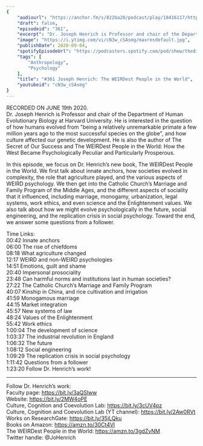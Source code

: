 ```yaml
---
{
	"audiourl": "https://anchor.fm/s/822ba20/podcast/play/18416117/https%3A%2F%2Fd3ctxlq1ktw2nl.cloudfront.net%2Fstaging%2F2020-7-22%2F03f8400a-26ef-83de-ae04-cfb14acc5894.m4a",
	"draft": false,
	"episodeid": "361",
	"excerpt": "Dr. Joseph Henrich is Professor and chair of the Department of Human Evolutionary Biology at Harvard University. He is interested in the question of how humans evolved from \"being a relatively unremarkable primate a few million years ago to the most successful species on the globe\", and how culture affected our genetic development. He is also the author of The Secret of Our Success and The WEIRDest People in the World: How the West Became Psychologically Peculiar and Particularly Prosperous.",
	"image": "https://i.ytimg.com/vi/cN3w_cSAsmg/maxresdefault.jpg",
	"publishDate": 2020-09-04,
	"spotifyEpisodeUrl": "https://podcasters.spotify.com/pod/show/thedissenter/episodes/361-Joseph-Henrich-The-WEIRDest-People-in-the-World-eigh1l",
	"tags": [
		"Anthropology",
		"Psychology"
	],
	"title": "#361 Joseph Henrich: The WEIRDest People in the World",
	"youtubeid": "cN3w_cSAsmg"
}
---
```

RECORDED ON JUNE 19th 2020.  
Dr. Joseph Henrich is Professor and chair of the Department of Human Evolutionary Biology at Harvard University. He is interested in the question of how humans evolved from "being a relatively unremarkable primate a few million years ago to the most successful species on the globe", and how culture affected our genetic development. He is also the author of The Secret of Our Success and The WEIRDest People in the World: How the West Became Psychologically Peculiar and Particularly Prosperous.

In this episode, we focus on Dr. Henrich’s new book, The WEIRDest People in the World. We first talk about innate anchors, how societies evolved in complexity, the role that agriculture played, and the various aspects of WEIRD psychology. We then get into the Catholic Church’s Marriage and Family Program of the Middle Ages, and the different aspects of sociality that it influenced, including marriage, monogamy, urbanization, legal systems, work ethics, and even science and the Enlightenment values. We also talk about how we might evolve psychologically in the future, social engineering, and the replication crisis in social psychology. Toward the end, we answer some questions from a follower.

Time Links:  
<time>00:42</time> Innate anchors  
<time>06:00</time> The rise of chiefdoms  
<time>08:18</time> What agriculture changed  
<time>12:17</time> WEIRD and non-WEIRD psychologies  
<time>14:51</time> Emotions, guilt and shame  
<time>20:40</time> Impersonal prosociality  
<time>23:48</time> Can harmful norms and institutions last in human societies?  
<time>27:22</time> The Catholic Church’s Marriage and Family Program  
<time>40:07</time> Kinship in China, and rice cultivation and irrigation  
<time>41:59</time> Monogamous marriage  
<time>44:15</time> Market integration  
<time>45:57</time> New systems of law  
<time>48:24</time> Values of the Enlightenment  
<time>55:42</time> Work ethics  
<time>1:00:04</time> The development of science  
<time>1:03:37</time> The industrial revolution in England  
<time>1:06:32</time> The future  
<time>1:08:12</time> Social engineering  
<time>1:09:29</time> The replication crisis in social psychology  
<time>1:11:42</time> Questions from a follower  
<time>1:23:20</time> Follow Dr. Henrich’s work!

---

Follow Dr. Henrich’s work:  
Faculty page: https://bit.ly/3aQSlww  
Website: https://bit.ly/2MW4oPE  
Culture, Cognition and Coevolution Lab: https://bit.ly/3cUV4pz  
Culture, Cognition and Coevolution Lab (YT channel): https://bit.ly/2Aw0RVt  
Works on ResearchGate: https://bit.ly/35jLQku  
Books on Amazon: https://amzn.to/30Ct4Vl  
The WEIRDest People in the World: https://amzn.to/3gdZvNM  
Twitter handle: @JoHenrich
